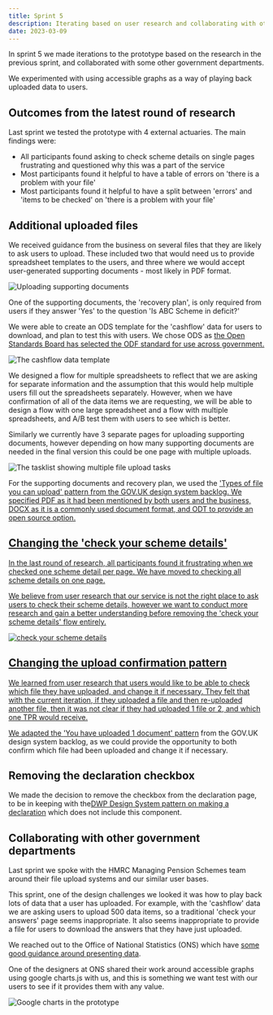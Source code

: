 ```yaml
---
title: Sprint 5
description: Iterating based on user research and collaborating with other GOV departments
date: 2023-03-09
---
```


In sprint 5 we made iterations to the prototype based on the research in the previous sprint, and collaborated with some other government departments.

We experimented with using accessible graphs as a way of playing back uploaded data to users.

## Outcomes from the latest round of research

Last sprint we tested the prototype with 4 external actuaries. The main findings were:

- All participants found asking to check scheme details on single pages frustrating and questioned why this was a part of the service
- Most participants found it helpful to have a table of errors on 'there is a problem with your file'
- Most participants found it helpful to have a split between 'errors' and 'items to be checked' on 'there is a problem with your file' 

## Additional uploaded files

We received guidance from the business on several files that they are likely to ask users to upload. These included two that would need us to provide spreadsheet templates to the users, and three where we would accept user-generated supporting documents - most likely in PDF format.

![Uploading supporting documents](/supporting-documents.png)

One of the supporting documents, the 'recovery plan', is only required from users if they answer 'Yes' to the question 'Is ABC Scheme in deficit?'

We were able to create an ODS template for the 'cashflow' data for users to download, and plan to test this with users. We chose ODS as <a href="https://www.gov.uk/guidance/using-open-document-formats-odf-in-your-organisation">the Open Standards Board has selected the ODF standard for use across government.</a>

![The cashflow data template](/cashflow-template.png)

We designed a flow for multiple spreadsheets to reflect that we are asking for separate information and the assumption that this would help multiple users fill out the spreadsheets separately. However, when we have confirmation of all of the data items we are requesting, we will be able to design a flow with one large spreadsheet and a flow with multiple spreadsheets, and A/B test them with users to see which is better.

Similarly we currently have 3 separate pages for uploading supporting documents, however depending on how many supporting documents are needed in the final version this could be one page with multiple uploads.

![The tasklist showing multiple file upload tasks](/tasklist.png)

For the supporting documents and recovery plan, we used the <a href="https://github.com/alphagov/govuk-design-system-backlog/issues/49#issuecomment-823975973">'Types of file you can upload' pattern from the GOV.UK design system backlog. We specified PDF as it had been mentioned by both users and the business, DOCX as it is a commonly used document format, and ODT to provide an open source option.

## Changing the 'check your scheme details'

In the last round of research, all participants found it frustrating when we checked one scheme detail per page. We have moved to checking all scheme details on one page.

We believe from user research that our service is not the right place to ask users to check their scheme details, however we want to conduct more research and gain a better understanding before removing the 'check your scheme details' flow entirely.

![check your scheme details ](/check-scheme.png )

## Changing the upload confirmation pattern

We learned from user research that users would like to be able to check which file they have uploaded, and change it if necessary. They felt that with the current iteration, if they uploaded a file and then re-uploaded another file, then it was not clear if they had uploaded 1 file or 2, and which one TPR would receive.

We adapted the <a href="https://github.com/alphagov/govuk-design-system-backlog/issues/49#issuecomment-733687142">'You have uploaded 1 document' pattern</a> from the GOV.UK design system backlog, as we could provide the opportunity to both confirm which file had been uploaded and change it if necessary.

## Removing the declaration checkbox

We made the decision to remove the checkbox from the declaration page, to be in keeping with the<a href ="https://design-system.dwp.gov.uk/patterns/make-a-declaration">DWP Design System pattern on making a declaration</a> which does not include this component.

## Collaborating with other government departments

Last sprint we spoke with the HMRC Managing Pension Schemes team around their file upload systems and our similar user bases.

This sprint, one of the design challenges we looked it was how to play back lots of data that a user has uploaded. For example, with the 'cashflow' data we are asking users to upload 500 data items, so a traditional 'check your answers' page seems inappropriate. It also seems inappropriate to provide a file for users to download the answers that they have just uploaded.

We reached out to the Office of National Statistics (ONS) which have <a href="https://style.ons.gov.uk/category/data-visualisation/">some good guidance around presenting data</a>.

One of the designers at ONS shared their work around accessible graphs using google charts.js with us, and this is something we want test with our users to see if it provides them with any value.

![Google charts in the prototype](/graph.png)
